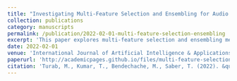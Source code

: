 ```yaml
---
title: "Investigating Multi-Feature Selection and Ensembling for Audio Classification"
collection: publications
category: manuscripts
permalink: /publication/2022-02-01-multi-feature-selection-ensembling
excerpt: 'This paper explores multi-feature selection and ensembling methods for audio classification.'
date: 2022-02-01
venue: 'International Journal of Artificial Intelligence & Applications'
paperurl: 'http://academicpages.github.io/files/multi-feature-selection.pdf'
citation: 'Turab, M., Kumar, T., Bendechache, M., Saber, T. (2022). &quot;Investigating Multi-Feature Selection and Ensembling for Audio Classification.&quot; <i>International Journal of Artificial Intelligence & Applications</i>.'
---
```

